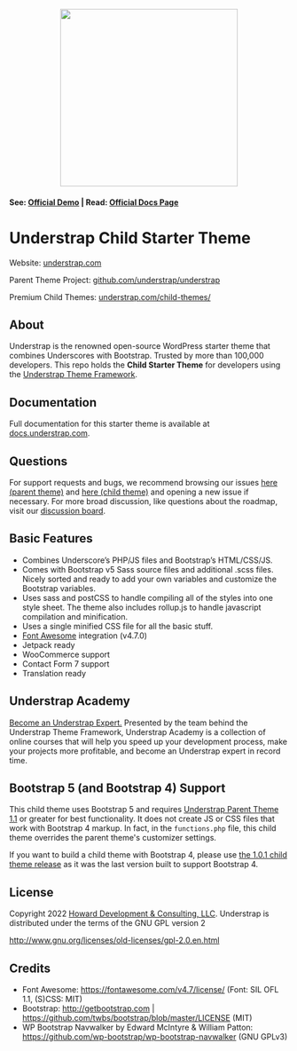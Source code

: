 <p align="center"><img src="https://understrap.com/wp-content/uploads/2022/02/Understrap_Logo_Color.svg" width="320" height="auto"></p>

#### See: [Official Demo](https://demos.understrap.com) | Read: [Official Docs Page](https://docs.understrap.com/)

# Understrap Child Starter Theme

Website: [understrap.com](https://understrap.com)

Parent Theme Project: [github.com/understrap/understrap](https://github.com/understrap/understrap)

Premium Child Themes: [understrap.com/child-themes/](https://understrap.com/child-themes/)

## About

Understrap is the renowned open-source WordPress starter theme that combines Underscores with Bootstrap. Trusted by more than 100,000 developers. This repo holds the **Child Starter Theme** for developers using the [Understrap Theme Framework](https://github.com/understrap/understrap).

## Documentation

Full documentation for this starter theme is available at [docs.understrap.com](https://docs.understrap.com).


## Questions

For support requests and bugs, we recommend browsing our issues [here (parent theme)](https://github.com/understrap/understrap/issues) and [here (child theme)](https://github.com/understrap/opinionmatters/issues) and opening a new issue if necessary. For more broad discussion, like questions about the roadmap, visit our [discussion board](https://github.com/understrap/understrap/discussions).

## Basic Features

- Combines Underscore’s PHP/JS files and Bootstrap’s HTML/CSS/JS.
- Comes with Bootstrap v5 Sass source files and additional .scss files. Nicely sorted and ready to add your own variables and customize the Bootstrap variables.
- Uses sass and postCSS to handle compiling all of the styles into one style sheet. The theme also includes rollup.js to handle javascript compilation and minification. 
- Uses a single minified CSS file for all the basic stuff.
- [Font Awesome](http://fortawesome.github.io/Font-Awesome/) integration (v4.7.0)
- Jetpack ready
- WooCommerce support
- Contact Form 7 support
- Translation ready

## Understrap Academy 

[Become an Understrap Expert.](https://www.understrapacademy.com) Presented by the team behind the Understrap Theme Framework, Understrap Academy is a collection of online courses that will help you speed up your development process, make your projects more profitable, and become an Understrap expert in record time.

## Bootstrap 5 (and Bootstrap 4) Support

This child theme uses Bootstrap 5 and requires [Understrap Parent Theme 1.1](https://wordpress.org/themes/understrap) or greater for best functionality. It does not create JS or CSS files that work with Bootstrap 4 markup. In fact, in the `functions.php` file, this child theme overrides the parent theme's customizer settings.

If you want to build a child theme with Bootstrap 4, please use [the 1.0.1 child theme release](https://github.com/understrap/opinionmatters/releases/tag/v1.0.1) as it was the last version built to support Bootstrap 4.

## License

Copyright 2022 [Howard Development & Consulting, LLC](https://howarddc.com).
Understrap is distributed under the terms of the GNU GPL version 2

http://www.gnu.org/licenses/old-licenses/gpl-2.0.en.html

## Credits
- Font Awesome: https://fontawesome.com/v4.7/license/ (Font: SIL OFL 1.1, (S)CSS: MIT)
- Bootstrap: http://getbootstrap.com | https://github.com/twbs/bootstrap/blob/master/LICENSE (MIT)
- WP Bootstrap Navwalker by Edward McIntyre & William Patton: https://github.com/wp-bootstrap/wp-bootstrap-navwalker (GNU GPLv3)
